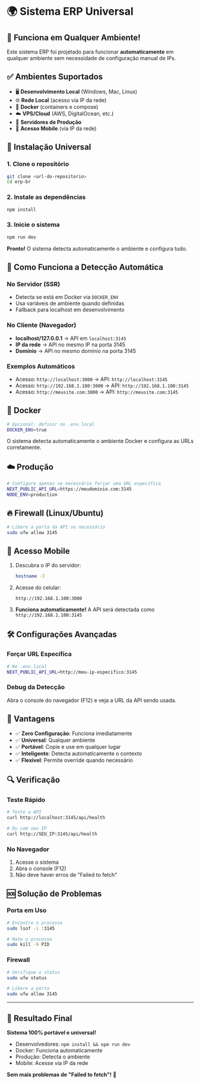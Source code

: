 # 🌍 Sistema ERP Universal

## 🎉 Funciona em Qualquer Ambiente!

Este sistema ERP foi projetado para funcionar **automaticamente** em qualquer ambiente sem necessidade de configuração manual de IPs.

## ✅ Ambientes Suportados

- 🖥️ **Desenvolvimento Local** (Windows, Mac, Linux)
- 🌐 **Rede Local** (acesso via IP da rede)
- 🐳 **Docker** (containers e compose)
- ☁️ **VPS/Cloud** (AWS, DigitalOcean, etc.)
- 🏢 **Servidores de Produção**
- 📱 **Acesso Mobile** (via IP da rede)

## 🚀 Instalação Universal

### 1. Clone o repositório
```bash
git clone <url-do-repositorio>
cd erp-br
```

### 2. Instale as dependências
```bash
npm install
```

### 3. Inicie o sistema
```bash
npm run dev
```

**Pronto!** O sistema detecta automaticamente o ambiente e configura tudo.

## 🔧 Como Funciona a Detecção Automática

### No Servidor (SSR)
- Detecta se está em Docker via `DOCKER_ENV`
- Usa variáveis de ambiente quando definidas
- Fallback para localhost em desenvolvimento

### No Cliente (Navegador)
- **localhost/127.0.0.1** → API em `localhost:3145`
- **IP da rede** → API no mesmo IP na porta 3145
- **Domínio** → API no mesmo domínio na porta 3145

### Exemplos Automáticos
- Acesso: `http://localhost:3000` → API: `http://localhost:3145`
- Acesso: `http://192.168.1.100:3000` → API: `http://192.168.1.100:3145`
- Acesso: `http://meusite.com:3000` → API: `http://meusite.com:3145`

## 🐳 Docker

```bash
# Opcional: definir no .env.local
DOCKER_ENV=true
```

O sistema detecta automaticamente o ambiente Docker e configura as URLs corretamente.

## ☁️ Produção

```bash
# Configure apenas se necessário forçar uma URL específica
NEXT_PUBLIC_API_URL=https://meudominio.com:3145
NODE_ENV=production
```

## 🔥 Firewall (Linux/Ubuntu)

```bash
# Libere a porta da API se necessário
sudo ufw allow 3145
```

## 📱 Acesso Mobile

1. Descubra o IP do servidor:
   ```bash
   hostname -I
   ```

2. Acesse do celular:
   ```
   http://192.168.1.100:3000
   ```

3. **Funciona automaticamente!** A API será detectada como `http://192.168.1.100:3145`

## 🛠️ Configurações Avançadas

### Forçar URL Específica
```bash
# No .env.local
NEXT_PUBLIC_API_URL=http://meu-ip-especifico:3145
```

### Debug da Detecção
Abra o console do navegador (F12) e veja a URL da API sendo usada.

## 🎯 Vantagens

- ✅ **Zero Configuração**: Funciona imediatamente
- ✅ **Universal**: Qualquer ambiente
- ✅ **Portável**: Copie e use em qualquer lugar
- ✅ **Inteligente**: Detecta automaticamente o contexto
- ✅ **Flexível**: Permite override quando necessário

## 🔍 Verificação

### Teste Rápido
```bash
# Teste a API
curl http://localhost:3145/api/health

# Ou com seu IP
curl http://SEU_IP:3145/api/health
```

### No Navegador
1. Acesse o sistema
2. Abra o console (F12)
3. Não deve haver erros de "Failed to fetch"

## 🆘 Solução de Problemas

### Porta em Uso
```bash
# Encontre o processo
sudo lsof -i :3145

# Mate o processo
sudo kill -9 PID
```

### Firewall
```bash
# Verifique o status
sudo ufw status

# Libere a porta
sudo ufw allow 3145
```

---

## 🎉 Resultado Final

**Sistema 100% portável e universal!**

- Desenvolvedores: `npm install && npm run dev`
- Docker: Funciona automaticamente
- Produção: Detecta o ambiente
- Mobile: Acesse via IP da rede

**Sem mais problemas de "Failed to fetch"!** 🚀